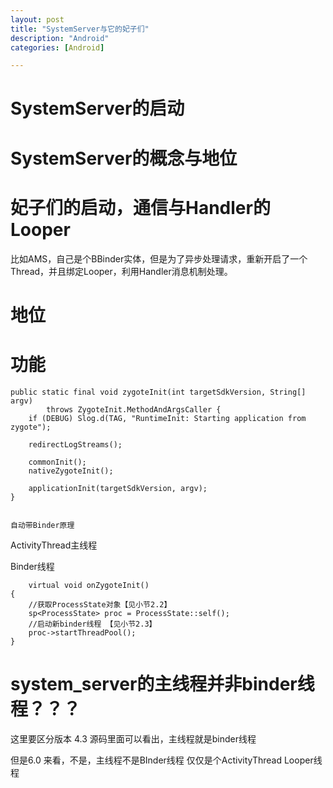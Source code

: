 ```yaml
---
layout: post
title: "SystemServer与它的妃子们"
description: "Android"
categories: [Android]

---
```


# SystemServer的启动

# SystemServer的概念与地位

# 妃子们的启动，通信与Handler的Looper

比如AMS，自己是个BBinder实体，但是为了异步处理请求，重新开启了一个Thread，并且绑定Looper，利用Handler消息机制处理。

# 地位

# 功能


    public static final void zygoteInit(int targetSdkVersion, String[] argv)
            throws ZygoteInit.MethodAndArgsCaller {
        if (DEBUG) Slog.d(TAG, "RuntimeInit: Starting application from zygote");

        redirectLogStreams();

        commonInit();
        nativeZygoteInit();

        applicationInit(targetSdkVersion, argv);
    }
    
    
    自动带Binder原理
    
ActivityThread主线程
    
  
Binder线程
    
	    virtual void onZygoteInit()
	{
	    //获取ProcessState对象【见小节2.2】
	    sp<ProcessState> proc = ProcessState::self();
	    //启动新binder线程 【见小节2.3】
	    proc->startThreadPool();
	}


# system_server的主线程并非binder线程？？？

这里要区分版本 4.3 源码里面可以看出，主线程就是binder线程 

但是6.0 来看，不是，主线程不是BInder线程 仅仅是个ActivityThread Looper线程

